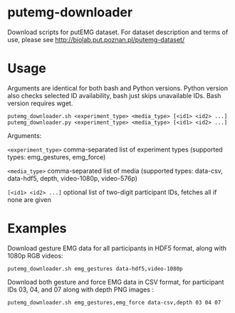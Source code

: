 # putemg-downloader
Download scripts for putEMG dataset.
For dataset description and terms of use, please see http://biolab.put.poznan.pl/putemg-dataset/

# Usage

Arguments are identical for both bash and Python versions. Python version also checks selected ID availability, bash just skips unavailable IDs. Bash version requires wget.

```shell
putemg_downloader.sh <experiment_type> <media_type> [<id1> <id2> ...]
putemg_downloader.py <experiment_type> <media_type> [<id1> <id2> ...]
```
Arguments:

`<experiment_type>` comma-separated list of experiment types (supported types: emg_gestures, emg_force)
    
`<media_type>` comma-separated list of media (supported types: data-csv, data-hdf5, depth, video-1080p, video-576p)
    
`[<id1> <id2> ...]` optional list of two-digit participant IDs, fetches all if none are given

# Examples

Download gesture EMG data for all participants in HDF5 format, along with 1080p RGB videos:
```shell
putemg_downloader.sh emg_gestures data-hdf5,video-1080p
```

Download both gesture and force EMG data in CSV format, for participant IDs 03, 04, and 07 along with depth PNG images :
```shell
putemg_downloader.sh emg_gestures,emg_force data-csv,depth 03 04 07
```
